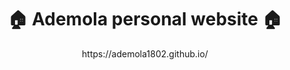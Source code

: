 # <center>:house: Ademola personal website :house:</center>  
<center>https://ademola1802.github.io/</center>  
